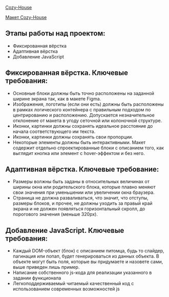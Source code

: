 [Cozy-House](https://atlasshd.github.io/Cozy-House/shelter/dist/index.html#body)

[Макет Cozy-House](https://www.figma.com/file/tKcmzkARtMUFQAR9VLdLkl/shelter-dom)  

## Этапы работы над проектом:
- Фиксированная вёрстка
- Адаптивная вёрстка
- Добавление JavaScript

## Фиксированная вёрстка. Ключевые требования:
- Основные блоки должны быть точно расположены на заданной ширине экрана так, как в макете Figma.
- Изображения, логотипы (если они есть) должны быть расположены в рамках логического контейнера с правильным подходом по центрированию и расположению. Допускается незначительное отклонение от макета в угоду сеточной или колоночной структуре.
- Иконки, картинки должны сохранять идеальное расстояние до начала соответствующего им текста.
- Иконки, картинки должны сохранять свои пропорции.
- Некоторые элементы должны быть интерактивными. Макет содержит отдельно спроектированные блоки с описанием того, как выглядит кнопка или элемент с hover-эффектом и без него.

## Адаптивная вёрстка. Ключевые требование:
- Размеры волжны быть заданы в относительных величинах от ширины окна или родительского блока, которые плавно меняют свои значения при уменьшении или увеличении окна браузера.
- Страница не должна разваливаться, что значит, что отступы, размеры блоков, и прочее, не должны уходить за правый край экрана и не должен появляться горизонтальный скролл, до порогового значения (меньше 320px).

## Добавление JavaScript. Ключевые требования:
- Каждый DOM-объект (блок) с описанием питомца, будь то слайдер, пагинация или попап, будет генерироваться из данных объекта. В объекте могут быть поля, которые вы придумаете и назовете сами, выше приведен лишь пример.
- Написание собственного js-кода для реализации указанного в задании функционала
- Легкоподдерживаемый читаемый качественный код c использованием современных возможностей js
